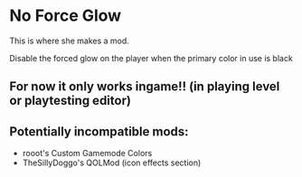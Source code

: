 # No Force Glow

This is where she makes a mod.

Disable the forced glow on the player when the primary color in use is black

## For now it only works ingame!! (in playing level or playtesting editor)

## Potentially incompatible mods:
- rooot's Custom Gamemode Colors
- TheSillyDoggo's QOLMod (icon effects section)